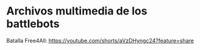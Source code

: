 # Archivos multimedia de los battlebots

Batalla Free4All: https://youtube.com/shorts/aVzDHyngc24?feature=share

